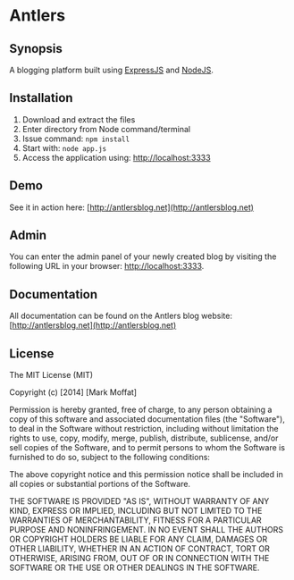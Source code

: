 Antlers
=======

## Synopsis

A blogging platform built using [ExpressJS](http://expressjs.com/) and [NodeJS](http://nodejs.org).

## Installation

1. Download and extract the files
2. Enter directory from Node command/terminal
3. Issue command: ```npm install```
4. Start with: ```node app.js```
5. Access the application using: [http://localhost:3333](http://localhost:3333)

## Demo

See it in action here: [http://antlersblog.net](http://antlersblog.net)

## Admin

You can enter the admin panel of your newly created blog by visiting the following URL in your browser:
[http://localhost:3333](http://localhost:3333/admin).

## Documentation

All documentation can be found on the Antlers blog website: [http://antlersblog.net](http://antlersblog.net)

## License

The MIT License (MIT)

Copyright (c) [2014] [Mark Moffat]

Permission is hereby granted, free of charge, to any person obtaining a copy
of this software and associated documentation files (the "Software"), to deal
in the Software without restriction, including without limitation the rights
to use, copy, modify, merge, publish, distribute, sublicense, and/or sell
copies of the Software, and to permit persons to whom the Software is
furnished to do so, subject to the following conditions:

The above copyright notice and this permission notice shall be included in all
copies or substantial portions of the Software.

THE SOFTWARE IS PROVIDED "AS IS", WITHOUT WARRANTY OF ANY KIND, EXPRESS OR
IMPLIED, INCLUDING BUT NOT LIMITED TO THE WARRANTIES OF MERCHANTABILITY,
FITNESS FOR A PARTICULAR PURPOSE AND NONINFRINGEMENT. IN NO EVENT SHALL THE
AUTHORS OR COPYRIGHT HOLDERS BE LIABLE FOR ANY CLAIM, DAMAGES OR OTHER
LIABILITY, WHETHER IN AN ACTION OF CONTRACT, TORT OR OTHERWISE, ARISING FROM,
OUT OF OR IN CONNECTION WITH THE SOFTWARE OR THE USE OR OTHER DEALINGS IN THE
SOFTWARE.

